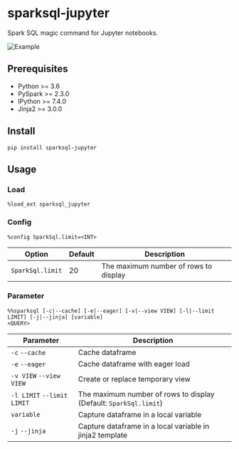 # sparksql-jupyter

Spark SQL magic command for Jupyter notebooks.

![Example](screenshots/example.png)

## Prerequisites
- Python >= 3.6
- PySpark >= 2.3.0
- IPython >= 7.4.0
- Jinja2 >= 3.0.0

## Install
```
pip install sparksql-jupyter
```

## Usage

### Load
```
%load_ext sparksql_jupyter
```

### Config
```
%config SparkSql.limit=<INT>
```

|Option|Default|Description|
|---|---|---|
|`SparkSql.limit`|20|The maximum number of rows to display|

### Parameter
```
%%sparksql [-c|--cache] [-e|--eager] [-v|--view VIEW] [-l|--limit LIMIT] [-j|--jinja] [variable]
<QUERY>
```

|Parameter|Description|
|---|---|
|`-c` `--cache`|Cache dataframe|
|`-e` `--eager`|Cache dataframe with eager load|
|`-v VIEW` `--view VIEW`|Create or replace temporary view|
|`-l LIMIT` `--limit LIMIT`|The maximum number of rows to display (Default: `SparkSql.limit`)|
|`variable`|Capture dataframe in a local variable|
|`-j` `--jinja`|Capture dataframe in a local variable in jinja2 template|



